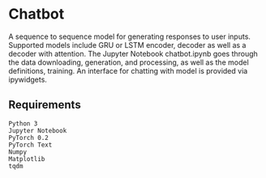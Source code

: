 # Chatbot
A sequence to sequence model for generating responses to user inputs.
Supported models include GRU or LSTM encoder, decoder as well as a decoder with attention.
The Jupyter Notebook chatbot.ipynb goes through the data downloading, generation, and processing, as well as the model definitions, training. An interface for chatting with model is provided via ipywidgets.

## Requirements
```
Python 3
Jupyter Notebook
PyTorch 0.2
PyTorch Text
Numpy
Matplotlib
tqdm
```